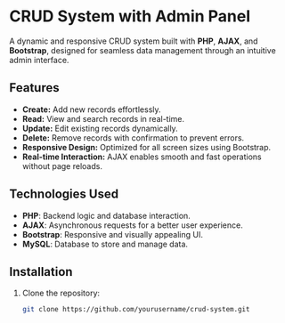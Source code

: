 # CRUD System with Admin Panel

A dynamic and responsive CRUD system built with **PHP**, **AJAX**, and **Bootstrap**, designed for seamless data management through an intuitive admin interface.

## Features
- **Create:** Add new records effortlessly.
- **Read:** View and search records in real-time.
- **Update:** Edit existing records dynamically.
- **Delete:** Remove records with confirmation to prevent errors.
- **Responsive Design:** Optimized for all screen sizes using Bootstrap.
- **Real-time Interaction:** AJAX enables smooth and fast operations without page reloads.

## Technologies Used
- **PHP**: Backend logic and database interaction.
- **AJAX**: Asynchronous requests for a better user experience.
- **Bootstrap**: Responsive and visually appealing UI.
- **MySQL**: Database to store and manage data.

## Installation
1. Clone the repository:
   ```bash
   git clone https://github.com/yourusername/crud-system.git
